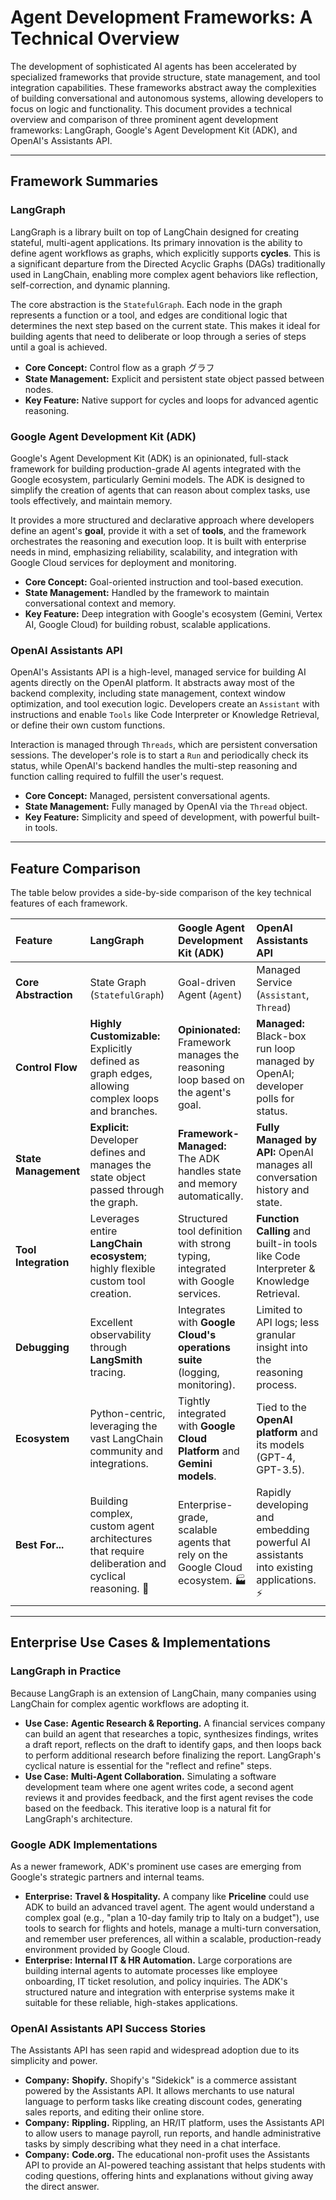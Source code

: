 
# **Agent Development Frameworks: A Technical Overview**

The development of sophisticated AI agents has been accelerated by specialized frameworks that provide structure, state management, and tool integration capabilities. These frameworks abstract away the complexities of building conversational and autonomous systems, allowing developers to focus on logic and functionality. This document provides a technical overview and comparison of three prominent agent development frameworks: LangGraph, Google's Agent Development Kit (ADK), and OpenAI's Assistants API.

---
## **Framework Summaries**

### **LangGraph**
LangGraph is a library built on top of LangChain designed for creating stateful, multi-agent applications. Its primary innovation is the ability to define agent workflows as graphs, which explicitly supports **cycles**. This is a significant departure from the Directed Acyclic Graphs (DAGs) traditionally used in LangChain, enabling more complex agent behaviors like reflection, self-correction, and dynamic planning.

The core abstraction is the `StatefulGraph`. Each node in the graph represents a function or a tool, and edges are conditional logic that determines the next step based on the current state. This makes it ideal for building agents that need to deliberate or loop through a series of steps until a goal is achieved.

* **Core Concept:** Control flow as a graph グラフ
* **State Management:** Explicit and persistent state object passed between nodes.
* **Key Feature:** Native support for cycles and loops for advanced agentic reasoning.

### **Google Agent Development Kit (ADK)**
Google's Agent Development Kit (ADK) is an opinionated, full-stack framework for building production-grade AI agents integrated with the Google ecosystem, particularly Gemini models. The ADK is designed to simplify the creation of agents that can reason about complex tasks, use tools effectively, and maintain memory.

It provides a more structured and declarative approach where developers define an agent's **goal**, provide it with a set of **tools**, and the framework orchestrates the reasoning and execution loop. It is built with enterprise needs in mind, emphasizing reliability, scalability, and integration with Google Cloud services for deployment and monitoring.

* **Core Concept:** Goal-oriented instruction and tool-based execution.
* **State Management:** Handled by the framework to maintain conversational context and memory.
* **Key Feature:** Deep integration with Google's ecosystem (Gemini, Vertex AI, Google Cloud) for building robust, scalable applications.

### **OpenAI Assistants API**
OpenAI's Assistants API is a high-level, managed service for building AI agents directly on the OpenAI platform. It abstracts away most of the backend complexity, including state management, context window optimization, and tool execution logic. Developers create an `Assistant` with instructions and enable `Tools` like Code Interpreter or Knowledge Retrieval, or define their own custom functions.

Interaction is managed through `Threads`, which are persistent conversation sessions. The developer's role is to start a `Run` and periodically check its status, while OpenAI's backend handles the multi-step reasoning and function calling required to fulfill the user's request.

* **Core Concept:** Managed, persistent conversational agents.
* **State Management:** Fully managed by OpenAI via the `Thread` object.
* **Key Feature:** Simplicity and speed of development, with powerful built-in tools.

---
## **Feature Comparison**

The table below provides a side-by-side comparison of the key technical features of each framework.

| Feature                 | LangGraph                                        | Google Agent Development Kit (ADK)         | OpenAI Assistants API                         |
| :---------------------- | :----------------------------------------------- | :----------------------------------------- | :-------------------------------------------- |
| **Core Abstraction** | State Graph (`StatefulGraph`)                    | Goal-driven Agent (`Agent`)                | Managed Service (`Assistant`, `Thread`)       |
| **Control Flow** | **Highly Customizable:** Explicitly defined as graph edges, allowing complex loops and branches. | **Opinionated:** Framework manages the reasoning loop based on the agent's goal. | **Managed:** Black-box run loop managed by OpenAI; developer polls for status. |
| **State Management** | **Explicit:** Developer defines and manages the state object passed through the graph. | **Framework-Managed:** The ADK handles state and memory automatically. | **Fully Managed by API:** OpenAI manages all conversation history and state. |
| **Tool Integration** | Leverages entire **LangChain ecosystem**; highly flexible custom tool creation. | Structured tool definition with strong typing, integrated with Google services. | **Function Calling** and built-in tools like Code Interpreter & Knowledge Retrieval. |
| **Debugging** | Excellent observability through **LangSmith** tracing. | Integrates with **Google Cloud's operations suite** (logging, monitoring). | Limited to API logs; less granular insight into the reasoning process. |
| **Ecosystem** | Python-centric, leveraging the vast LangChain community and integrations. | Tightly integrated with **Google Cloud Platform** and **Gemini models**. | Tied to the **OpenAI platform** and its models (GPT-4, GPT-3.5). |
| **Best For...** | Building complex, custom agent architectures that require deliberation and cyclical reasoning. 🔬 | Enterprise-grade, scalable agents that rely on the Google Cloud ecosystem. 🏭 | Rapidly developing and embedding powerful AI assistants into existing applications. ⚡ |

---
## **Enterprise Use Cases & Implementations**

### **LangGraph in Practice**
Because LangGraph is an extension of LangChain, many companies using LangChain for complex agentic workflows are adopting it.
* **Use Case:** **Agentic Research & Reporting.** A financial services company can build an agent that researches a topic, synthesizes findings, writes a draft report, reflects on the draft to identify gaps, and then loops back to perform additional research before finalizing the report. LangGraph's cyclical nature is essential for the "reflect and refine" steps.
* **Use Case:** **Multi-Agent Collaboration.** Simulating a software development team where one agent writes code, a second agent reviews it and provides feedback, and the first agent revises the code based on the feedback. This iterative loop is a natural fit for LangGraph's architecture.

### **Google ADK Implementations**
As a newer framework, ADK's prominent use cases are emerging from Google's strategic partners and internal teams.
* **Enterprise:** **Travel & Hospitality.** A company like **Priceline** could use ADK to build an advanced travel agent. The agent would understand a complex goal (e.g., "plan a 10-day family trip to Italy on a budget"), use tools to search for flights and hotels, manage a multi-turn conversation, and remember user preferences, all within a scalable, production-ready environment provided by Google Cloud.
* **Enterprise:** **Internal IT & HR Automation.** Large corporations are building internal agents to automate processes like employee onboarding, IT ticket resolution, and policy inquiries. The ADK's structured nature and integration with enterprise systems make it suitable for these reliable, high-stakes applications.

### **OpenAI Assistants API Success Stories**
The Assistants API has seen rapid and widespread adoption due to its simplicity and power.
* **Company:** **Shopify.** Shopify's "Sidekick" is a commerce assistant powered by the Assistants API. It allows merchants to use natural language to perform tasks like creating discount codes, generating sales reports, and editing their online store.
* **Company:** **Rippling.** Rippling, an HR/IT platform, uses the Assistants API to allow users to manage payroll, run reports, and handle administrative tasks by simply describing what they need in a chat interface.
* **Company:** **Code.org.** The educational non-profit uses the Assistants API to provide an AI-powered teaching assistant that helps students with coding questions, offering hints and explanations without giving away the direct answer.